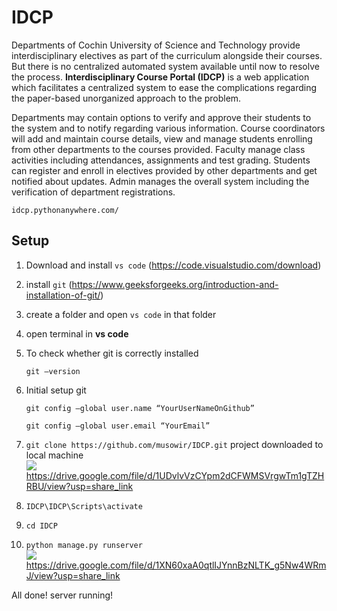 # IDCP
Departments of Cochin University of Science and Technology provide interdisciplinary electives as part of the curriculum alongside their courses. But there is no centralized automated system available until now to resolve the process. <b>Interdisciplinary Course Portal (IDCP)</b> is a web application which facilitates a centralized system to ease the complications regarding the paper-based unorganized approach to the problem.

Departments may contain options to verify and approve their students to the system and to notify regarding various information. Course coordinators will add and maintain course details, view and manage students enrolling from other departments to the courses provided. Faculty manage class activities including attendances, assignments and test grading. Students can register and enroll in electives provided by other departments and get notified about updates. Admin manages the overall system including the verification of department registrations. 


    idcp.pythonanywhere.com/

## Setup

1. Download and install `vs code` (https://code.visualstudio.com/download)

2. install `git` (https://www.geeksforgeeks.org/introduction-and-installation-of-git/)


3. create a folder and open `vs code` in that folder

4. open terminal in **vs code**

5. To check whether git is correctly installed  

   `git –version`


6. Initial setup git

   `git config –global user.name “YourUserNameOnGithub”`

   `git config –global user.email “YourEmail” `


7. `git clone https://github.com/musowir/IDCP.git`
   project downloaded to local machine <br>
![](https://drive.google.com/file/d/1UDvlvVzCYpm2dCFWMSVrgwTm1gTZHRBU/view?usp=share_link)
https://drive.google.com/file/d/1UDvlvVzCYpm2dCFWMSVrgwTm1gTZHRBU/view?usp=share_link

8. `IDCP\IDCP\Scripts\activate`

8. `cd IDCP`

9. `python manage.py runserver` <br>
![](https://drive.google.com/file/d/1XN60xaA0qtlIJYnnBzNLTK_g5Nw4WRmJ/view?usp=share_link)
https://drive.google.com/file/d/1XN60xaA0qtlIJYnnBzNLTK_g5Nw4WRmJ/view?usp=share_link



All done! server running!
